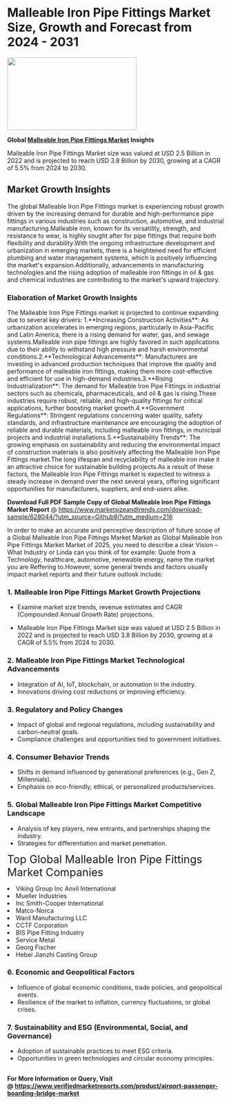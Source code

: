 <H1>Malleable Iron Pipe Fittings Market Size, Growth and Forecast from 2024 - 2031</H1><img class="aligncenter size-medium wp-image-584254" src="https://thirdeyenews.in/wp-content/uploads/2024/09/Global-Market-Research-300x168.jpeg" alt="" width="300" height="168" /><p><strong>Global&nbsp;<a href="https://www.marketsizeandtrends.com/download-sample/628044/?utm_source=Github8j?utm_medium=216">Malleable Iron Pipe Fittings Market</a> Insights</strong></p><p>Malleable Iron Pipe Fittings Market size was valued at USD 2.5 Billion in 2022 and is projected to reach USD 3.8 Billion by 2030, growing at a CAGR of 5.5% from 2024 to 2030.</p><p><h2>Market Growth Insights</h2> The global Malleable Iron Pipe Fittings market is experiencing robust growth driven by the increasing demand for durable and high-performance pipe fittings in various industries such as construction, automotive, and industrial manufacturing.Malleable iron, known for its versatility, strength, and resistance to wear, is highly sought after for pipe fittings that require both flexibility and durability.With the ongoing infrastructure development and urbanization in emerging markets, there is a heightened need for efficient plumbing and water management systems, which is positively influencing the market's expansion.Additionally, advancements in manufacturing technologies and the rising adoption of malleable iron fittings in oil & gas and chemical industries are contributing to the market's upward trajectory. <h3>Elaboration of Market Growth Insights</h3> The Malleable Iron Pipe Fittings market is projected to continue expanding due to several key drivers: 1.**Increasing Construction Activities**: As urbanization accelerates in emerging regions, particularly in Asia-Pacific and Latin America, there is a rising demand for water, gas, and sewage systems.Malleable iron pipe fittings are highly favored in such applications due to their ability to withstand high pressure and harsh environmental conditions.2.**Technological Advancements**: Manufacturers are investing in advanced production techniques that improve the quality and performance of malleable iron fittings, making them more cost-effective and efficient for use in high-demand industries.3.**Rising Industrialization**: The demand for Malleable Iron Pipe Fittings in industrial sectors such as chemicals, pharmaceuticals, and oil & gas is rising.These industries require robust, reliable, and high-quality fittings for critical applications, further boosting market growth.4.**Government Regulations**: Stringent regulations concerning water quality, safety standards, and infrastructure maintenance are encouraging the adoption of reliable and durable materials, including malleable iron fittings, in municipal projects and industrial installations.5.**Sustainability Trends**: The growing emphasis on sustainability and reducing the environmental impact of construction materials is also positively affecting the Malleable Iron Pipe Fittings market.The long lifespan and recyclability of malleable iron make it an attractive choice for sustainable building projects.As a result of these factors, the Malleable Iron Pipe Fittings market is expected to witness a steady increase in demand over the next several years, offering significant opportunities for manufacturers, suppliers, and end-users alike.</p><p><span class=""><strong>Download Full PDF Sample Copy of Global Malleable Iron Pipe Fittings Market Report</strong> @ <a href="https://www.marketsizeandtrends.com/download-sample/628044/?utm_source=Github8j?utm_medium=216" target="_blank">https://www.marketsizeandtrends.com/download-sample/628044/?utm_source=Github8j?utm_medium=216</a></span></p><p>In order to make an accurate and perceptive description of future scope of a Global&nbsp;Malleable Iron Pipe Fittings Market Market as Global&nbsp;Malleable Iron Pipe Fittings Market Market of 2025, you need to describe a clear Vision &ndash; What Industry or Linda can you think of for example: Quote from a Technology, healthcare, automotive, renewable energy, name the market you are Reffering to.However, some general trends and factors usually impact market reports and their future outlook include:</p><h3>1.&nbsp;<strong>Malleable Iron Pipe Fittings Market Growth Projections</strong></h3><ul><li>Examine market size trends, revenue estimates and CAGR (Compounded Annual Growth Rate) projections.</li><li><p>Malleable Iron Pipe Fittings Market size was valued at USD 2.5 Billion in 2022 and is projected to reach USD 3.8 Billion by 2030, growing at a CAGR of 5.5% from 2024 to 2030.</p></li></ul><h3>2.&nbsp;<strong>Malleable Iron Pipe Fittings Market Technological Advancements</strong></h3><ul><li>Integration of AI, IoT, blockchain, or automation in the industry.</li><li>Innovations driving cost reductions or improving efficiency.</li></ul><h3>3.&nbsp;<strong>Regulatory and Policy Changes</strong></h3><ul><li>Impact of global and regional regulations, including sustainability and carbon-neutral goals.</li><li>Compliance challenges and opportunities tied to government initiatives.</li></ul><h3>4.&nbsp;<strong>Consumer Behavior Trends</strong></h3><ul><li>Shifts in demand influenced by generational preferences (e.g., Gen Z, Millennials).</li><li>Emphasis on eco-friendly, ethical, or personalized products/services.</li></ul><h3>5.&nbsp;<strong>Global Malleable Iron Pipe Fittings Market Competitive Landscape</strong></h3><ul><li>Analysis of key players, new entrants, and partnerships shaping the industry.</li><li>Strategies for differentiation and market penetration.</li></ul><p data-pm-slice="1 1 []"><span style="color: inherit; font-family: inherit; font-size: 25px;">Top Global Malleable Iron Pipe Fittings Market Companies</span></p><div class="" data-test-id=""><p><li>Viking Group Inc Anvil International</li><li> Mueller Industries</li><li> Inc Smith-Cooper International</li><li> Matco-Norca</li><li> Ward Manufacturing LLC</li><li> CCTF Corporation</li><li> BIS Pipe Fitting Industry</li><li> Service Metal</li><li> Georg Fischer</li><li> Hebei Jianzhi Casting Group</li></p></div><h3>6.&nbsp;<strong>Economic and Geopolitical Factors</strong></h3><ul><li>Influence of global economic conditions, trade policies, and geopolitical events.</li><li>Resilience of the market to inflation, currency fluctuations, or global crises.</li></ul><h3>7.&nbsp;<strong>Sustainability and ESG (Environmental, Social, and Governance)</strong></h3><ul><li>Adoption of sustainable practices to meet ESG criteria.</li><li>Opportunities in green technologies and circular economy principles.</li></ul><h2><strong style="font-size: 14px;">For More Information or Query, Visit @&nbsp;</strong><a style="background-color: #ffffff; font-size: 14px;" href="https://www.marketsizeandtrends.com/report/malleable-iron-pipe-fittings-market/" target="_blank">https://www.verifiedmarketreports.com/product/airport-passenger-boarding-bridge-market</a></h2>